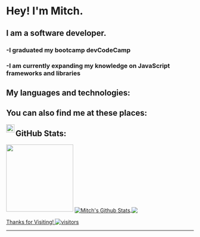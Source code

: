 # Hey! I'm Mitch.
## I am a software developer.

<h3>-I graduated my bootcamp devCodeCamp</h3>
<h3>-I am currently expanding my knowledge on JavaScript frameworks and libraries</h3>

<h2>My languages and technologies:</h2>

<h2>You can also find me at these places:</h2>

[<img align="left" alt="Mitch | LinkedIn" width="22px" src="https://cdn.jsdelivr.net/npm/simple-icons@v3/icons/linkedin.svg" />][linkedin]

## GitHub Stats:

<img height="180em" src="https://github-readme-stats.vercel.app/api?username=MitchA29&hide_border=true&&count_private=true&include_all_commits=true" />
<a href="https://github.com/MitchA29">


<img align="center" alt="Mitch's Github Stats" src="https://github-readme-stats.codestackr.vercel.app/api?username=MitchA29&show_icons=true&hide_border=true&count_private=true&include_all_commits=true&theme=radical"/>


<img align="center" src="https://github-readme-stats.anuraghazra1.vercel.app/api/top-langs/?username=MitchA29&layout=compact&theme=radical" />

Thanks for Visiting! ![visitors](https://visitor-badge.glitch.me/badge?page_id=${MitchA29}.${448388560})


---
[linkedin]: https://www.linkedin.com/in/mitchelanderson/
